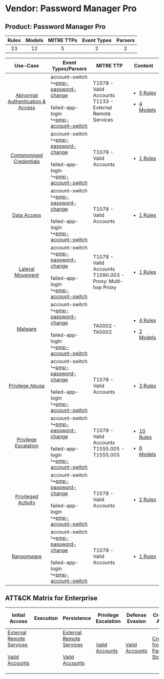 Vendor: Password Manager Pro
============================
Product: Password Manager Pro
-----------------------------
| Rules | Models | MITRE TTPs | Event Types | Parsers |
|:-----:|:------:|:----------:|:-----------:|:-------:|
|  23   |   12   |     5      |      2      |    2    |

|    Use-Case    | Event Types/Parsers    | MITRE TTP    | Content    |
|:----:| ---- | ---- | ---- |
| [Abnormal Authentication & Access](../../../UseCases/uc_abnormal_authentication_&_access.md) |  account-switch<br> ↳[pmp-password-change](Ps/pC_pmppasswordchange.md)<br><br> failed-app-login<br> ↳[pmp-account-switch](Ps/pC_pmpaccountswitch.md)<br> | T1078 - Valid Accounts<br>T1133 - External Remote Services<br>   | [<ul><li>5 Rules</li></ul><ul><li>4 Models</li></ul>](RM/r_m_password_manager_pro_password_manager_pro_Abnormal_Authentication_&_Access.md) |
|          [Compromised Credentials](../../../UseCases/uc_compromised_credentials.md)          |  account-switch<br> ↳[pmp-password-change](Ps/pC_pmppasswordchange.md)<br><br> failed-app-login<br> ↳[pmp-account-switch](Ps/pC_pmpaccountswitch.md)<br> | T1078 - Valid Accounts<br>    | [<ul><li>1 Rules</li></ul>](RM/r_m_password_manager_pro_password_manager_pro_Compromised_Credentials.md)    |
|    [Data Access](../../../UseCases/uc_data_access.md)    |  account-switch<br> ↳[pmp-password-change](Ps/pC_pmppasswordchange.md)<br><br> failed-app-login<br> ↳[pmp-account-switch](Ps/pC_pmpaccountswitch.md)<br> | T1078 - Valid Accounts<br>    | [<ul><li>1 Rules</li></ul>](RM/r_m_password_manager_pro_password_manager_pro_Data_Access.md)    |
|    [Lateral Movement](../../../UseCases/uc_lateral_movement.md)    |  account-switch<br> ↳[pmp-password-change](Ps/pC_pmppasswordchange.md)<br><br> failed-app-login<br> ↳[pmp-account-switch](Ps/pC_pmpaccountswitch.md)<br> | T1078 - Valid Accounts<br>T1090.003 - Proxy: Multi-hop Proxy<br> | [<ul><li>1 Rules</li></ul>](RM/r_m_password_manager_pro_password_manager_pro_Lateral_Movement.md)    |
|    [Malware](../../../UseCases/uc_malware.md)    |  account-switch<br> ↳[pmp-password-change](Ps/pC_pmppasswordchange.md)<br><br> failed-app-login<br> ↳[pmp-account-switch](Ps/pC_pmpaccountswitch.md)<br> | TA0002 - TA0002<br>    | [<ul><li>4 Rules</li></ul><ul><li>2 Models</li></ul>](RM/r_m_password_manager_pro_password_manager_pro_Malware.md)    |
|    [Privilege Abuse](../../../UseCases/uc_privilege_abuse.md)    |  account-switch<br> ↳[pmp-password-change](Ps/pC_pmppasswordchange.md)<br><br> failed-app-login<br> ↳[pmp-account-switch](Ps/pC_pmpaccountswitch.md)<br> | T1078 - Valid Accounts<br>    | [<ul><li>3 Rules</li></ul>](RM/r_m_password_manager_pro_password_manager_pro_Privilege_Abuse.md)    |
|    [Privilege Escalation](../../../UseCases/uc_privilege_escalation.md)    |  account-switch<br> ↳[pmp-password-change](Ps/pC_pmppasswordchange.md)<br><br> failed-app-login<br> ↳[pmp-account-switch](Ps/pC_pmpaccountswitch.md)<br> | T1078 - Valid Accounts<br>T1555.005 - T1555.005<br>    | [<ul><li>10 Rules</li></ul><ul><li>6 Models</li></ul>](RM/r_m_password_manager_pro_password_manager_pro_Privilege_Escalation.md)    |
|    [Privileged Activity](../../../UseCases/uc_privileged_activity.md)    |  account-switch<br> ↳[pmp-password-change](Ps/pC_pmppasswordchange.md)<br><br> failed-app-login<br> ↳[pmp-account-switch](Ps/pC_pmpaccountswitch.md)<br> | T1078 - Valid Accounts<br>    | [<ul><li>2 Rules</li></ul>](RM/r_m_password_manager_pro_password_manager_pro_Privileged_Activity.md)    |
|    [Ransomware](../../../UseCases/uc_ransomware.md)    |  account-switch<br> ↳[pmp-password-change](Ps/pC_pmppasswordchange.md)<br><br> failed-app-login<br> ↳[pmp-account-switch](Ps/pC_pmpaccountswitch.md)<br> | T1078 - Valid Accounts<br>    | [<ul><li>1 Rules</li></ul>](RM/r_m_password_manager_pro_password_manager_pro_Ransomware.md)    |

ATT&CK Matrix for Enterprise
----------------------------
| Initial Access                                                                                                                                   | Execution | Persistence                                                                                                                                      | Privilege Escalation                                                | Defense Evasion                                                     | Credential Access                                                                     | Discovery | Lateral Movement | Collection | Command and Control                                                                                                                       | Exfiltration | Impact |
| ------------------------------------------------------------------------------------------------------------------------------------------------ | --------- | ------------------------------------------------------------------------------------------------------------------------------------------------ | ------------------------------------------------------------------- | ------------------------------------------------------------------- | ------------------------------------------------------------------------------------- | --------- | ---------------- | ---------- | ----------------------------------------------------------------------------------------------------------------------------------------- | ------------ | ------ |
| [External Remote Services](https://attack.mitre.org/techniques/T1133)<br><br>[Valid Accounts](https://attack.mitre.org/techniques/T1078)<br><br> |           | [External Remote Services](https://attack.mitre.org/techniques/T1133)<br><br>[Valid Accounts](https://attack.mitre.org/techniques/T1078)<br><br> | [Valid Accounts](https://attack.mitre.org/techniques/T1078)<br><br> | [Valid Accounts](https://attack.mitre.org/techniques/T1078)<br><br> | [Credentials from Password Stores](https://attack.mitre.org/techniques/T1555)<br><br> |           |                  |            | [Proxy: Multi-hop Proxy](https://attack.mitre.org/techniques/T1090/003)<br><br>[Proxy](https://attack.mitre.org/techniques/T1090)<br><br> |              |        |